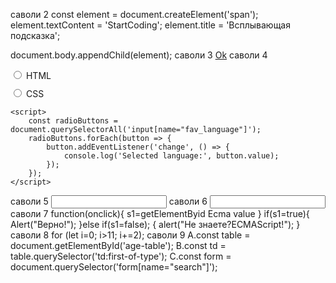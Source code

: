 
саволи 2 const element = document.createElement('span');
element.textContent = 'StartCoding';
element.title = 'Всплывающая подсказка';

document.body.appendChild(element);
саволи 3 <a class="btn btn-primary" href="#" role="button">Ok</a>
саволи 4 <!DOCTYPE html>
<html>
<head>
    <style>
        label {
            display: block;
            margin-bottom: 10px;
        }
    </style>
</head>
<body>
    <label>
        <input type="radio" name="fav_language" value="HTML">
        HTML
    </label>
    <label>
        <input type="radio" name="fav_language" value="CSS">
        CSS
    </label>

    <script>
        const radioButtons = document.querySelectorAll('input[name="fav_language"]');
        radioButtons.forEach(button => {
            button.addEventListener('change', () => {
                console.log('Selected language:', button.value);
            });
        });
    </script>
</body>
</html>
саволи 5 <input type="text" maxlength="40">
саволи 6 <input type="text" readonly>
саволи 7 function(onclick){
s1=getElementByid Ecma value
}
if(s1=true){
Alert("Верно!");
}else if(s1=false);
{
alert("Не знаете?ECMAScript!");
}
саволи 8 for (let i=0; i>11; i+=2);
cаволи 9 A.const table = document.getElementById('age-table');
B.const td = table.querySelector('td:first-of-type');
C.const form = document.querySelector('form[name="search"]');

